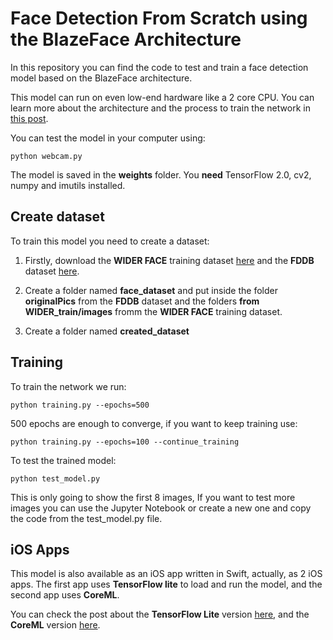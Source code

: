 # Face Detection From Scratch using the BlazeFace Architecture

In this repository you can find the code to test and train a face detection model based on the BlazeFace architecture.

This model can run on even low-end hardware like a 2 core CPU. You can learn more about the architecture and the process to train the network in [this post](https://vincentblog.xyz/posts/face-detection-for-low-end-hardware-using-the-blaze-face-architecture).

You can test the model in your computer using:

```
python webcam.py
```

The model is saved in the **weights** folder. You **need** TensorFlow 2.0, cv2, numpy and imutils installed.

## Create dataset

To train this model you need to create a dataset:

1. Firstly, download the **WIDER FACE** training dataset [here](http://shuoyang1213.me/WIDERFACE/) and the **FDDB** dataset [here](http://vis-www.cs.umass.edu/fddb/).

2. Create a folder named **face_dataset** and put inside the folder **originalPics** from the **FDDB** dataset and the folders **from WIDER_train/images** fromm the  **WIDER FACE** training dataset.

3. Create a folder named **created_dataset**

## Training

To train the network we run:

```
python training.py --epochs=500
```

500 epochs are enough to converge, if you want to keep training use:

```
python training.py --epochs=100 --continue_training
```

To test the trained model:

```
python test_model.py
```

This is only going to show the first 8 images, If you want to test more images you can use the Jupyter Notebook or create a new one and copy the code from the test_model.py file.

## iOS Apps

This model is also available as an iOS app written in Swift, actually, as 2 iOS apps. The first app uses **TensorFlow lite** to load and run the model, and the second app uses **CoreML**.

You can check the post about the **TensorFlow Lite** version [here](https://vincentblog.xyz/posts/blaze-face-in-i-os-using-tensor-flow-lite), and the **CoreML** version [here](https://vincentblog.xyz/posts/blaze-face-in-i-os-using-core-ml).

